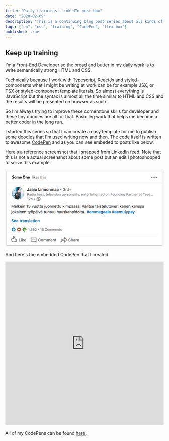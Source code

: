 ```yaml
---
title: "Daily trainings: LinkedIn post box"
date: "2020-02-09"
description: "This is a continuing blog post series about all kinds of front-end training, that I do to keep up with the world"
tags: ["en", "css", "training", "CodePen", "flex-box"]
published: true
---
```


## Keep up training

I’m a Front-End Developer so the bread and butter in my daily work is to write semantically strong HTML and CSS. 

Technically because I work with Typescript, ReactJs and styled-components what I might be writing at work can be for example JSX, or TSX or styled-component template literals. So almost everything is JavaScript but the syntax is almost all the time similar to HTML and CSS and the results will be presented on browser as such. 

So I’m always trying to improve these cornerstone skills for developer and these tiny doodles are all for that. Basic leg work that helps me become a better coder in the long run.

I started this series so that I can create a easy template for me to publish some doodles that I'm used writing now and then.
The code itself is written to awesome <a href="https://codepen.io/" target="_blank" rel="noopener noreferrer" >CodePen</a> and as you can see embeded to posts like below.

Here's a reference screenshot that I snapped from LinkedIn feed. Note that this is not a actual screenshot about some post but an edit I photoshopped to serve this example.

<img alt="example image" src="example.jpg" />
<br>

And here's the embedded CodePen that I created

<iframe height="520" style="width: 100%;" scrolling="no" title="Linkedin post box doodling" src="https://codepen.io/Mehto00/embed/PoqwjGq?height=349&theme-id=dark&default-tab=result" frameborder="no" allowtransparency="true" allowfullscreen="true">
  See the Pen <a href='https://codepen.io/Mehto00/pen/PoqwjGq'>Linkedin post box doodling</a> by Mikko Metso
  (<a href='https://codepen.io/Mehto00'>@Mehto00</a>) on <a href='https://codepen.io'>CodePen</a>.
</iframe>

All of my CodePens can be found <a href="https://codepen.io/Mehto00/pens/showcase" target="_blank" rel="noopener noreferrer" >here</a>.
